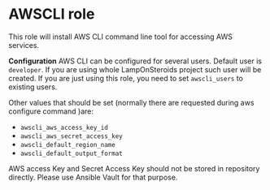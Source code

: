 AWSCLI role
===========

This role will install AWS CLI command line tool for accessing AWS services.

**Configuration**
AWS CLI can be configured for several users. Default user is `developer`. If you are using whole LampOnSteroids project such user will be created.
If you are just using this role, you need to set `awscli_users` to existing users. 

Other values that should be set (normally there are requested during aws configure command )are: 
 - `awscli_aws_access_key_id`
 - `awscli_aws_secret_access_key`
 - `awscli_default_region_name`
 - `awscli_default_output_format`

AWS access Key and Secret Access Key should not be stored in repository directly. Please use Ansible Vault for that purpose.

